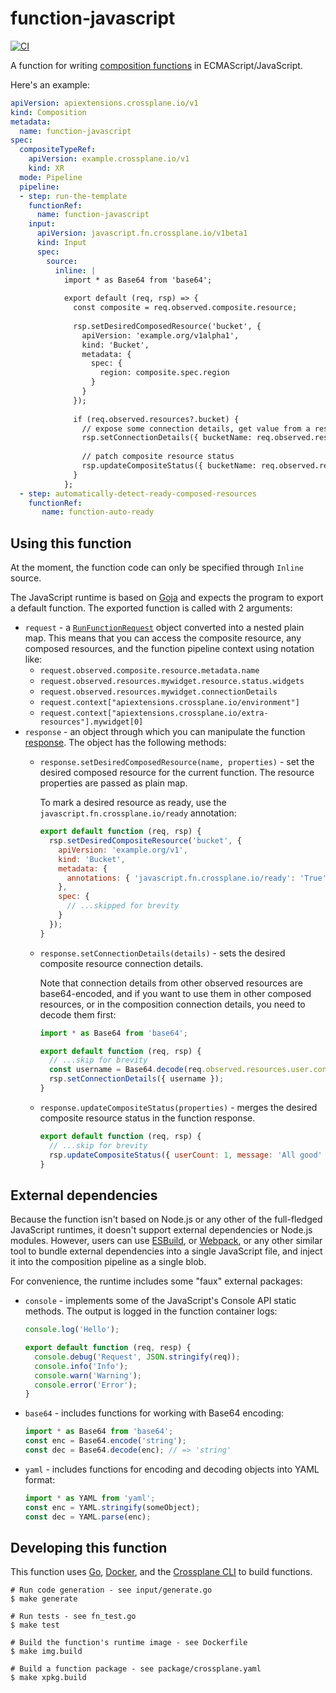 # function-javascript

[![CI](https://github.com/salemove/crossplane-function-javascript/actions/workflows/ci.yml/badge.svg)](https://github.com/salemove/crossplane-function-javascript/actions/workflows/ci.yml)

A function for writing [composition functions][functions] in ECMAScript/JavaScript.

Here's an example:
```yaml
apiVersion: apiextensions.crossplane.io/v1
kind: Composition
metadata:
  name: function-javascript
spec:
  compositeTypeRef:
    apiVersion: example.crossplane.io/v1
    kind: XR
  mode: Pipeline
  pipeline:
  - step: run-the-template
    functionRef:
      name: function-javascript
    input:
      apiVersion: javascript.fn.crossplane.io/v1beta1
      kind: Input
      spec:
        source:
          inline: |
            import * as Base64 from 'base64';
             
            export default (req, rsp) => {
              const composite = req.observed.composite.resource;
             
              rsp.setDesiredComposedResource('bucket', {
                apiVersion: 'example.org/v1alpha1',
                kind: 'Bucket',
                metadata: {
                  spec: {
                    region: composite.spec.region
                  }
                }
              });
             
              if (req.observed.resources?.bucket) {
                // expose some connection details, get value from a resource generated within this function
                rsp.setConnectionDetails({ bucketName: req.observed.resources.bucket.resource.metadata.name });
             
                // patch composite resource status
                rsp.updateCompositeStatus({ bucketName: req.observed.resources.bucket.resource.metadata.name });
              }
            };
  - step: automatically-detect-ready-composed-resources
    functionRef:
       name: function-auto-ready
```

## Using this function

At the moment, the function code can only be specified through `Inline` source.

The JavaScript runtime is based on [Goja][goja] and expects the program to export
a default function. The exported function is called with 2 arguments:
* `request` - a [`RunFunctionRequest`][req] object converted into a nested plain map.
  This means that you can access the composite resource, any composed resources, and 
  the function pipeline context using notation like:
  * `request.observed.composite.resource.metadata.name`
  * `request.observed.resources.mywidget.resource.status.widgets`
  * `request.observed.resources.mywidget.connectionDetails`
  * `request.context["apiextensions.crossplane.io/environment"]`
  * `request.context["apiextensions.crossplane.io/extra-resources"].mywidget[0]`
* `response` - an object through which you can manipulate the function [response][resp].
   The object has the following methods:
   * `response.setDesiredComposedResource(name, properties)` - set the desired composed
     resource for the current function. The resource properties are passed as plain map.
  
     To mark a desired resource as ready, use the `javascript.fn.crossplane.io/ready` annotation:
     ```javascript
     export default function (req, rsp) {
       rsp.setDesiredCompositeResource('bucket', {
         apiVersion: 'example.org/v1',
         kind: 'Bucket',
         metadata: {
           annotations: { 'javascript.fn.crossplane.io/ready': 'True' }
         },
         spec: {
           // ...skipped for brevity
         }
       });
     }
     ```
   * `response.setConnectionDetails(details)` - sets the desired composite resource
     connection details.

     Note that connection details from other observed resources are base64-encoded, and
     if you want to use them in other composed resources, or in the composition connection
     details, you need to decode them first:
     ```javascript
     import * as Base64 from 'base64';

     export default function (req, rsp) {
       // ...skip for brevity
       const username = Base64.decode(req.observed.resources.user.connectionDetails.username);
       rsp.setConnectionDetails({ username });
     }
     ``` 
   * `response.updateCompositeStatus(properties)` - merges the desired composite resource status in the
     function response.
     ```javascript
     export default function (req, rsp) {
       // ...skip for brevity
       rsp.updateCompositeStatus({ userCount: 1, message: 'All good' })
     }
     ```
     
## External dependencies

Because the function isn't based on Node.js or any other of the full-fledged JavaScript runtimes, it
doesn't support external dependencies or Node.js modules. However, users can use [ESBuild][esbuild],
or [Webpack][webpack], or any other similar tool to bundle external dependencies into a single JavaScript
file, and inject it into the composition pipeline as a single blob.

For convenience, the runtime includes some "faux" external packages:

* `console` - implements some of the JavaScript's Console API static methods. The output is logged in the 
  function container logs: 
  ```javascript
  console.log('Hello');
  
  export default function (req, resp) {
    console.debug('Request', JSON.stringify(req));
    console.info('Info');
    console.warn('Warning');
    console.error('Error');
  }
  ```
* `base64` - includes functions for working with Base64 encoding:
  ```javascript
  import * as Base64 from 'base64';
  const enc = Base64.encode('string');
  const dec = Base64.decode(enc); // => 'string'
  ```
* `yaml` - includes functions for encoding and decoding objects into YAML format:
  ```javascript
  import * as YAML from 'yaml';
  const enc = YAML.stringify(someObject);
  const dec = YAML.parse(enc);
  ```

## Developing this function

This function uses [Go][go], [Docker][docker], and the [Crossplane CLI][cli] to
build functions.

```shell
# Run code generation - see input/generate.go
$ make generate

# Run tests - see fn_test.go
$ make test

# Build the function's runtime image - see Dockerfile
$ make img.build

# Build a function package - see package/crossplane.yaml
$ make xpkg.build
```

[functions]: https://docs.crossplane.io/latest/concepts/composition-functions
[go]: https://go.dev
[function guide]: https://docs.crossplane.io/knowledge-base/guides/write-a-composition-function-in-go
[package docs]: https://pkg.go.dev/github.com/crossplane/function-sdk-go
[docker]: https://www.docker.com
[cli]: https://docs.crossplane.io/latest/cli
[goja]: https://github.com/dop251/goja
[req]: https://buf.build/crossplane/crossplane/docs/main:apiextensions.fn.proto.v1beta1#apiextensions.fn.proto.v1beta1.RunFunctionRequest
[resp]: https://buf.build/crossplane/crossplane/docs/main:apiextensions.fn.proto.v1beta1#apiextensions.fn.proto.v1beta1.RunFunctionResponse
[esbuild]: https://esbuild.github.io/
[webpack]: https://webpack.js.org/
